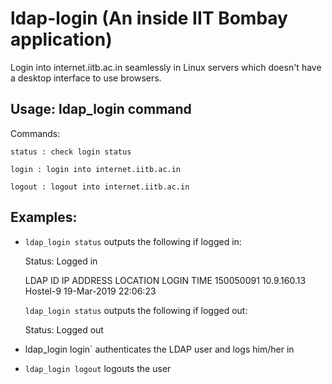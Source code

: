 # ldap-login (An inside IIT Bombay application)
Login into internet.iitb.ac.in seamlessly in Linux servers which doesn't have a desktop interface to use browsers.

## Usage: ldap_login command

Commands:

	status : check login status

	login : login into internet.iitb.ac.in

	logout : logout into internet.iitb.ac.in
	
## Examples: 

- `ldap_login status` outputs the following if logged in:

	Status: Logged in

	LDAP ID     IP ADDRESS    LOCATION   LOGIN TIME
	150050091   10.9.160.13   Hostel-9   19-Mar-2019 22:06:23

	`ldap_login status` outputs the following if logged out:

	Status: Logged out

- ldap_login login` authenticates the LDAP user and logs him/her in

- `ldap_login logout` logouts the user
